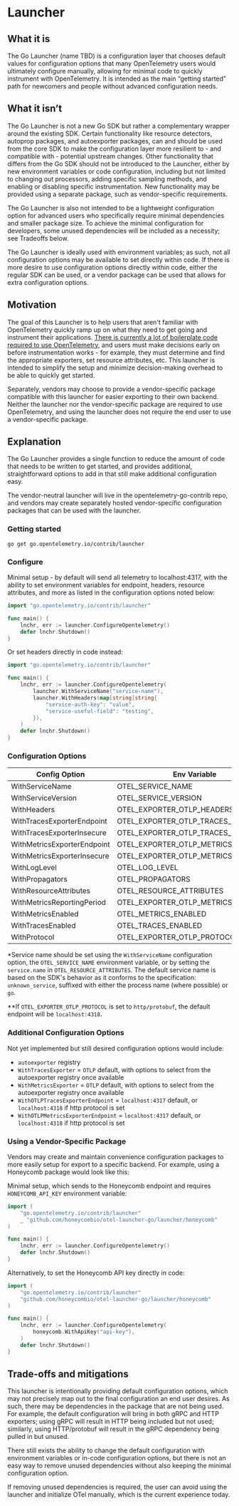 # Launcher

## What it is

The Go Launcher (name TBD) is a configuration layer that chooses default values for configuration options that many OpenTelemetry users would ultimately configure manually, allowing for minimal code to quickly instrument with OpenTelemetry. It is intended as the main “getting started” path for newcomers and people without advanced configuration needs.

## What it isn’t

The Go Launcher is not a new Go SDK but rather a complementary wrapper around the existing SDK. Certain functionality like resource detectors, autoprop packages, and autoexporter packages, can and should be used from the core SDK to make the configuration layer more resilient to - and compatible with - potential upstream changes. Other functionality that differs from the Go SDK should not be introduced to the Launcher, either by new environment variables or code configuration, including but not limited to changing out processors, adding specific sampling methods, and enabling or disabling specific instrumentation. New functionality may be provided using a separate package, such as vendor-specific requirements.

The Go Launcher is also not intended to be a lightweight configuration option for advanced users who specifically require minimal dependencies and smaller package size. To achieve the minimal configuration for developers, some unused dependencies will be included as a necessity; see Tradeoffs below.

The Go Launcher is ideally used with environment variables; as such, not all configuration options may be available to set directly within code. If there is more desire to use configuration options directly within code, either the regular SDK can be used, or a vendor package can be used that allows for extra configuration options.

## Motivation

The goal of this Launcher is to help users that aren't familiar with OpenTelemetry quickly ramp up on what they need to get going and instrument their applications. [There is currently a lot of boilerplate code required to use OpenTelemetry](https://opentelemetry.io/docs/instrumentation/go/manual/#initializing-a-new-tracer), and users must make decisions early on before instrumentation works - for example, they must determine and find the appropriate exporters, set resource attributes, etc. This launcher is intended to simplify the setup and minimize decision-making overhead to be able to quickly get started.

Separately, vendors may choose to provide a vendor-specific package compatible with this launcher for easier exporting to their own backend. Neither the launcher nor the vendor-specific package are required to use OpenTelemetry, and using the launcher does not require the end user to use a vendor-specific package.

## Explanation

The Go Launcher provides a single function to reduce the amount of code that needs to be written to get started, and provides additional, straightforward options to add in that still make additional configuration easy.

The vendor-neutral launcher will live in the opentelemetry-go-contrib repo, and vendors may create separately hosted vendor-specific configuration packages that can be used with the launcher.

### Getting started

```shell
go get go.opentelemetry.io/contrib/launcher
```

### Configure

Minimal setup - by default will send all telemetry to localhost:4317, with the ability to set environment variables for endpoint, headers, resource attributes, and more as listed in the configuration options noted below:

```go
import "go.opentelemetry.io/contrib/launcher"

func main() {
    lnchr, err := launcher.ConfigureOpentelemetry()
    defer lnchr.Shutdown()
}
```

Or set headers directly in code instead:

```go
import "go.opentelemetry.io/contrib/launcher"

func main() {
    lnchr, err := launcher.ConfigureOpentelemetry(
        launcher.WithServiceName("service-name"),
        launcher.WithHeaders(map[string]string{
            "service-auth-key": "value",
            "service-useful-field": "testing",
        }),
    )
    defer lnchr.Shutdown()
}
```

### Configuration Options

| Config Option               | Env Variable                        | Required | Default              |
| --------------------------  | ----------------------------------- | -------- | -------------------- |
| WithServiceName             | OTEL_SERVICE_NAME                   | n*       | unknown_service:go   |
| WithServiceVersion          | OTEL_SERVICE_VERSION                | n        | -                    |
| WithHeaders                 | OTEL_EXPORTER_OTLP_HEADERS          | n        | {}                   |
| WithTracesExporterEndpoint  | OTEL_EXPORTER_OTLP_TRACES_ENDPOINT  | n        | localhost:4317**     |
| WithTracesExporterInsecure  | OTEL_EXPORTER_OTLP_TRACES_INSECURE  | n        | false                |
| WithMetricsExporterEndpoint | OTEL_EXPORTER_OTLP_METRICS_ENDPOINT | n        | localhost:4317**     |
| WithMetricsExporterInsecure | OTEL_EXPORTER_OTLP_METRICS_INSECURE | n        | false                |
| WithLogLevel                | OTEL_LOG_LEVEL                      | n        | info                 |
| WithPropagators             | OTEL_PROPAGATORS                    | n        | tracecontext,baggage |
| WithResourceAttributes      | OTEL_RESOURCE_ATTRIBUTES            | n        | -                    |
| WithMetricsReportingPeriod  | OTEL_EXPORTER_OTLP_METRICS_PERIOD   | n        | 30s                  |
| WithMetricsEnabled          | OTEL_METRICS_ENABLED                | n        | true                 |
| WithTracesEnabled           | OTEL_TRACES_ENABLED                 | n        | true                 |
| WithProtocol                | OTEL_EXPORTER_OTLP_PROTOCOL         | n        | grpc                 |

*Service name should be set using the `WithServiceName` configuration option, the `OTEL_SERVICE_NAME` environment variable, or by setting the `service.name` in `OTEL_RESOURCE_ATTRIBUTES`. The default service name is based on the SDK's behavior as it conforms to the specification: `unknown_service`, suffixed with either the process name (where possible) or `go`.

**If `OTEL_EXPORTER_OTLP_PROTOCOL` is set to `http/protobuf`, the default endpoint will be `localhost:4318`.

### Additional Configuration Options

Not yet implemented but still desired configuration options would include:

- `autoexporter` registry
- `WithTracesExporter` = `OTLP` default, with options to select from the autoexporter registry once available
- `WithMetricsExporter` = `OTLP` default, with options to select from the autoexporter registry once available
- `WithOTLPTracesExporterEndpoint` = `localhost:4317` default, or `localhost:4318` if http protocol is set
- `WithOTLPMetricsExporterEndpoint` = `localhost:4317` default, or `localhost:4318` if http protocol is set

### Using a Vendor-Specific Package

Vendors may create and maintain convenience configuration packages to more easily setup for export to a specific backend. For example, using a Honeycomb package would look like this:

Minimal setup, which sends to the Honeycomb endpoint and requires `HONEYCOMB_API_KEY` environment variable:

```go
import (
    "go.opentelemetry.io/contrib/launcher"
    _ "github.com/honeycombio/otel-launcher-go/launcher/honeycomb"
)

func main() {
    lnchr, err := launcher.ConfigureOpentelemetry()
    defer lnchr.Shutdown()
}
```

Alternatively, to set the Honeycomb API key directly in code:

```go
import (
    "go.opentelemetry.io/contrib/launcher"
    "github.com/honeycombio/otel-launcher-go/launcher/honeycomb"
)

func main() {
    lnchr, err := launcher.ConfigureOpentelemetry(
        honeycomb.WithApiKey("api-key"),
    )
    defer lnchr.Shutdown()
}
```

## Trade-offs and mitigations

This launcher is intentionally providing default configuration options, which may not precisely map out to the final configuration an end user desires. As such, there may be dependencies in the package that are not being used. For example, the default configuration will bring in both gRPC and HTTP exporters; using gRPC will result in HTTP being included but not used; similarly, using HTTP/protobuf will result in the gRPC dependency being pulled in but unused.

There still exists the ability to change the default configuration with environment variables or in-code configuration options, but there is not an easy way to remove unused dependencies without also keeping the minimal configuration option.

If removing unused dependencies is required, the user can avoid using the launcher and initialize OTel manually, which is the current experience today.
